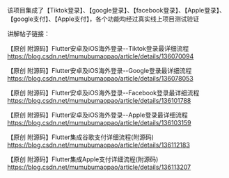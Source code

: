该项目集成了【Tiktok登录】、【google登录】、【facebook登录】、【Apple登录】、【google支付】、【Apple支付】，各个功能均经过真实线上项目测试验证

讲解帖子链接：

【原创 附源码】Flutter安卓及iOS海外登录--Tiktok登录最详细流程 
https://blog.csdn.net/mumubumaopao/article/details/136070094

【原创 附源码】Flutter安卓及iOS海外登录--Google登录最详细流程
https://blog.csdn.net/mumubumaopao/article/details/136078053

【原创 附源码】Flutter安卓及iOS海外登录--Facebook登录最详细流程
https://blog.csdn.net/mumubumaopao/article/details/136101788

【原创 附源码】Flutter安卓及iOS海外登录--Apple登录最详细流程
https://blog.csdn.net/mumubumaopao/article/details/136103159

【原创 附源码】Flutter集成谷歌支付详细流程(附源码)
https://blog.csdn.net/mumubumaopao/article/details/136112183

【原创 附源码】Flutter集成Apple支付详细流程(附源码)
https://blog.csdn.net/mumubumaopao/article/details/136113207
